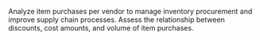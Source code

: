 Analyze item purchases per vendor to manage inventory procurement and improve supply chain processes. Assess the relationship between discounts, cost amounts, and volume of item purchases.